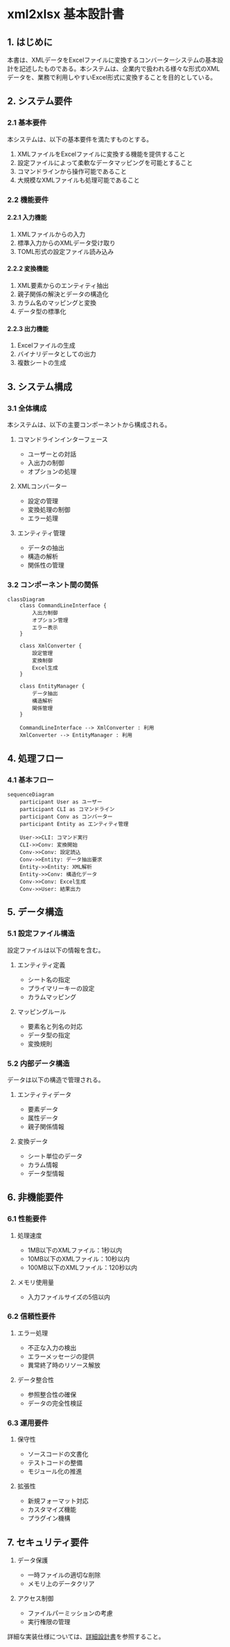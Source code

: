 # xml2xlsx 基本設計書

## 1. はじめに

本書は、XMLデータをExcelファイルに変換するコンバーターシステムの基本設計を記述したものである。本システムは、企業内で扱われる様々な形式のXMLデータを、業務で利用しやすいExcel形式に変換することを目的としている。

## 2. システム要件

### 2.1 基本要件

本システムは、以下の基本要件を満たすものとする。

1. XMLファイルをExcelファイルに変換する機能を提供すること
2. 設定ファイルによって柔軟なデータマッピングを可能とすること
3. コマンドラインから操作可能であること
4. 大規模なXMLファイルも処理可能であること

### 2.2 機能要件

#### 2.2.1 入力機能
1. XMLファイルからの入力
2. 標準入力からのXMLデータ受け取り
3. TOML形式の設定ファイル読み込み

#### 2.2.2 変換機能
1. XML要素からのエンティティ抽出
2. 親子関係の解決とデータの構造化
3. カラム名のマッピングと変換
4. データ型の標準化

#### 2.2.3 出力機能
1. Excelファイルの生成
2. バイナリデータとしての出力
3. 複数シートの生成

## 3. システム構成

### 3.1 全体構成

本システムは、以下の主要コンポーネントから構成される。

1. コマンドラインインターフェース
   - ユーザーとの対話
   - 入出力の制御
   - オプションの処理

2. XMLコンバーター
   - 設定の管理
   - 変換処理の制御
   - エラー処理

3. エンティティ管理
   - データの抽出
   - 構造の解析
   - 関係性の管理

### 3.2 コンポーネント間の関係

```mermaid
classDiagram
    class CommandLineInterface {
        入出力制御
        オプション管理
        エラー表示
    }
    
    class XmlConverter {
        設定管理
        変換制御
        Excel生成
    }
    
    class EntityManager {
        データ抽出
        構造解析
        関係管理
    }
    
    CommandLineInterface --> XmlConverter : 利用
    XmlConverter --> EntityManager : 利用
```

## 4. 処理フロー

### 4.1 基本フロー

```mermaid
sequenceDiagram
    participant User as ユーザー
    participant CLI as コマンドライン
    participant Conv as コンバーター
    participant Entity as エンティティ管理
    
    User->>CLI: コマンド実行
    CLI->>Conv: 変換開始
    Conv->>Conv: 設定読込
    Conv->>Entity: データ抽出要求
    Entity->>Entity: XML解析
    Entity->>Conv: 構造化データ
    Conv->>Conv: Excel生成
    Conv->>User: 結果出力
```

## 5. データ構造

### 5.1 設定ファイル構造

設定ファイルは以下の情報を含む。

1. エンティティ定義
   - シート名の指定
   - プライマリーキーの設定
   - カラムマッピング

2. マッピングルール
   - 要素名と列名の対応
   - データ型の指定
   - 変換規則

### 5.2 内部データ構造

データは以下の構造で管理される。

1. エンティティデータ
   - 要素データ
   - 属性データ
   - 親子関係情報

2. 変換データ
   - シート単位のデータ
   - カラム情報
   - データ型情報

## 6. 非機能要件

### 6.1 性能要件

1. 処理速度
   - 1MB以下のXMLファイル：1秒以内
   - 10MB以下のXMLファイル：10秒以内
   - 100MB以下のXMLファイル：120秒以内

2. メモリ使用量
   - 入力ファイルサイズの5倍以内

### 6.2 信頼性要件

1. エラー処理
   - 不正な入力の検出
   - エラーメッセージの提供
   - 異常終了時のリソース解放

2. データ整合性
   - 参照整合性の確保
   - データの完全性検証

### 6.3 運用要件

1. 保守性
   - ソースコードの文書化
   - テストコードの整備
   - モジュール化の推進

2. 拡張性
   - 新規フォーマット対応
   - カスタマイズ機能
   - プラグイン機構

## 7. セキュリティ要件

1. データ保護
   - 一時ファイルの適切な削除
   - メモリ上のデータクリア

2. アクセス制御
   - ファイルパーミッションの考慮
   - 実行権限の管理

詳細な実装仕様については、[詳細設計書](detailed-design.md)を参照すること。